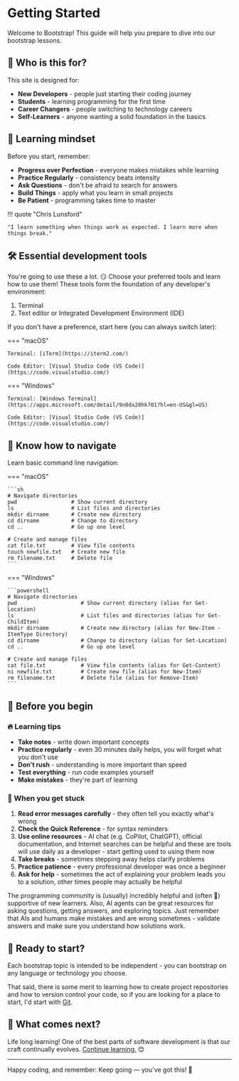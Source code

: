 # Getting Started

Welcome to Bootstrap! This guide will help you prepare to dive into our bootstrap lessons.

## 🎯 Who is this for?

This site is designed for:

- **New Developers** - people just starting their coding journey
- **Students** - learning programming for the first time
- **Career Changers** - people switching to technology careers
- **Self-Learners** - anyone wanting a solid foundation in the basics

## 🧠 Learning mindset

Before you start, remember:

- **Progress over Perfection** - everyone makes mistakes while learning
- **Practice Regularly** - consistency beats intensity
- **Ask Questions** - don't be afraid to search for answers
- **Build Things** - apply what you learn in small projects
- **Be Patient** - programming takes time to master

!!! quote "Chris Lunsford"

    "I learn something when things work as expected. I learn more when things break."

## 🛠️ Essential development tools

You're going to use these a lot. 😏 Choose your preferred tools and learn how to use them! These tools form the foundation of any developer's environment:

1. Terminal
2. Text editor or Integrated Development Environment (IDE)

If you don't have a preference, start here (you can always switch later):

=== "macOS"

    Terminal: [iTerm](https://iterm2.com/)

    Code Editor: [Visual Studio Code (VS Code)](https://code.visualstudio.com/)

=== "Windows"

    Terminal: [Windows Terminal](https://apps.microsoft.com/detail/9n0dx20hk701?hl=en-US&gl=US)

    Code Editor: [Visual Studio Code (VS Code)](https://code.visualstudio.com/)

## 💪 Know how to navigate

Learn basic command line navigation:

=== "macOS"

    ```sh
    # Navigate directories
    pwd                 # Show current directory
    ls                  # List files and directories
    mkdir dirname       # Create new directory
    cd dirname          # Change to directory
    cd ..               # Go up one level

    # Create and manage files
    cat file.txt        # View file contents
    touch newfile.txt   # Create new file
    rm filename.txt     # Delete file
    ```

=== "Windows"

    ```powershell
    # Navigate directories
    pwd                    # Show current directory (alias for Get-Location)
    ls                     # List files and directories (alias for Get-ChildItem)
    mkdir dirname          # Create new directory (alias for New-Item -ItemType Directory)
    cd dirname             # Change to directory (alias for Set-Location)
    cd ..                  # Go up one level

    # Create and manage files
    cat file.txt           # View file contents (alias for Get-Content)
    ni newfile.txt         # Create new file (alias for New-Item)
    rm filename.txt        # Delete file (alias for Remove-Item)
    ```

## 🚀 Before you begin

### 🔥 Learning tips

- **Take notes** - write down important concepts
- **Practice regularly** - even 30 minutes daily helps, you will forget what you don't use
- **Don't rush** - understanding is more important than speed
- **Test everything** - run code examples yourself
- **Make mistakes** - they're part of learning

### 😤 When you get stuck

1. **Read error messages carefully** - they often tell you exactly what's wrong
2. **Check the Quick Reference** - for syntax reminders
3. **Use online resources** - AI chat (e.g. CoPilot, ChatGPT), official documentation, and Internet searches can be helpful and these are tools will use daily as a developer - start getting used to using them now
4. **Take breaks** - sometimes stepping away helps clarify problems
5. **Practice patience** - every professional developer was once a beginner
6. **Ask for help** - sometimes the act of explaining your problem leads you to a solution, other times people may actually be helpful

The programming community is (usually) incredibly helpful and (often 🤞) supportive of new learners. Also, AI agents can be great resources for asking questions, getting answers, and exploring topics. Just remember that AIs and humans make mistakes and are wrong sometimes - validate answers and make sure you understand how solutions work.

## 🏁 Ready to start?

Each bootstrap topic is intended to be independent - you can bootstrap on any language or technology you choose.

That said, there is some merit to learning how to create project repositories and how to version control your code, so if you are looking for a place to start, I'd start with [Git](git/index.md).

## 🌟 What comes next?

Life long learning! One of the best parts of software development is that our craft continually evolves. [Continue learning.](continue-learning.md) 😊

---

Happy coding, and remember: Keep going — you've got this! 🚀
